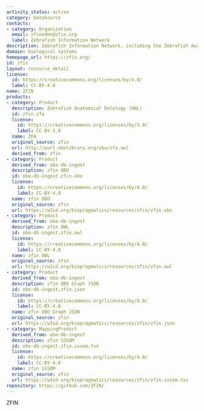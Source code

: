 ```yaml
---
activity_status: active
category: DataSource
contacts:
- category: Organization
  email: zfinadmn@zfin.org
  label: Zebrafish Information Network
description: Zebrafish Information Network, including the Zebrafish Anatomical Ontology
domain: biological systems
homepage_url: https://zfin.org/
id: zfin
layout: resource_detail
license:
  id: https://creativecommons.org/licenses/by/4.0/
  label: CC-BY-4.0
name: ZFIN
products:
- category: Product
  description: Zebrafish Anatomical Ontology (OWL)
  id: zfin.zfa
  license:
    id: https://creativecommons.org/licenses/by/3.0/
    label: CC-BY-3.0
  name: ZFA
  original_source: zfin
  url: http://purl.obolibrary.org/obo/zfa.owl
  derived_from: zfin
- category: Product
  derived_from: obo-db-ingest
  description: zfin OBO
  id: obo-db-ingest.zfin.obo
  license:
    id: https://creativecommons.org/licenses/by/4.0/
    label: CC-BY-4.0
  name: zfin OBO
  original_source: zfin
  url: https://w3id.org/biopragmatics/resources/zfin/zfin.obo
- category: Product
  derived_from: obo-db-ingest
  description: zfin OWL
  id: obo-db-ingest.zfin.owl
  license:
    id: https://creativecommons.org/licenses/by/4.0/
    label: CC-BY-4.0
  name: zfin OWL
  original_source: zfin
  url: https://w3id.org/biopragmatics/resources/zfin/zfin.owl
- category: Product
  derived_from: obo-db-ingest
  description: zfin OBO Graph JSON
  id: obo-db-ingest.zfin.json
  license:
    id: https://creativecommons.org/licenses/by/4.0/
    label: CC-BY-4.0
  name: zfin OBO Graph JSON
  original_source: zfin
  url: https://w3id.org/biopragmatics/resources/zfin/zfin.json
- category: MappingProduct
  derived_from: obo-db-ingest
  description: zfin SSSOM
  id: obo-db-ingest.zfin.sssom.tsv
  license:
    id: https://creativecommons.org/licenses/by/4.0/
    label: CC-BY-4.0
  name: zfin SSSOM
  original_source: zfin
  url: https://w3id.org/biopragmatics/resources/zfin/zfin.sssom.tsv
repository: https://github.com/ZFIN/
---
```

ZFIN